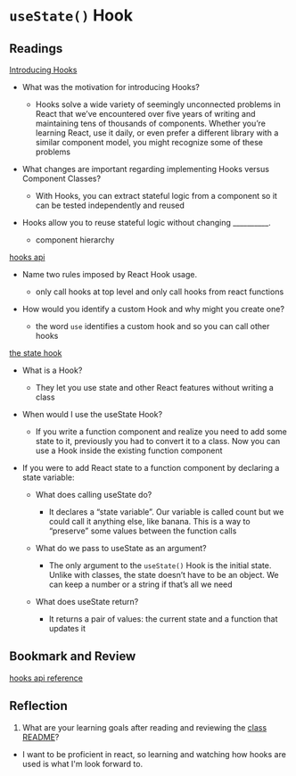 # `useState()` Hook

## Readings

[Introducing Hooks](https://reactjs.org/docs/hooks-intro.html#motivation)

- What was the motivation for introducing Hooks?

  - Hooks solve a wide variety of seemingly unconnected problems in React that we’ve encountered over five years of writing and maintaining tens of thousands of components. Whether you’re learning React, use it daily, or even prefer a different library with a similar component model, you might recognize some of these problems

- What changes are important regarding implementing Hooks versus Component Classes?

  - With Hooks, you can extract stateful logic from a component so it can be tested independently and reused

- Hooks allow you to reuse stateful logic without changing __________.

  - component hierarchy

[hooks api](https://reactjs.org/docs/hooks-overview.html)

- Name two rules imposed by React Hook usage.

  - only call hooks at top level and only call hooks from react functions

- How would you identify a custom Hook and why might you create one?

  - the word `use` identifies a custom hook and so you can call other hooks

[the state hook](https://reactjs.org/docs/hooks-state.html)

- What is a Hook?

  - They let you use state and other React features without writing a class

- When would I use the useState Hook?

  - If you write a function component and realize you need to add some state to it, previously you had to convert it to a class. Now you can use a Hook inside the existing function component

- If you were to add React state to a function component by declaring a state variable:

  - What does calling useState do?

    - It declares a “state variable”. Our variable is called count but we could call it anything else, like banana. This is a way to “preserve” some values between the function calls

  - What do we pass to useState as an argument?

    - The only argument to the `useState()` Hook is the initial state. Unlike with classes, the state doesn’t have to be an object. We can keep a number or a string if that’s all we need

  - What does useState return?

    - It returns a pair of values: the current state and a function that updates it

## Bookmark and Review

[hooks api reference](https://reactjs.org/docs/hooks-reference.html)

## Reflection

1. What are your learning goals after reading and reviewing the [class README](https://codefellows.github.io/code-401-javascript-guide/curriculum/class-27/README)?

- I want to be proficient in react, so learning and watching how hooks are used is what I'm look forward to.  
